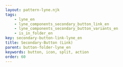 ```yaml
---
layout: pattern-lyne.njk
tags: 
    - lyne_en
    - lyne_components_secondary_button_link_en
    - lyne_components_secondary_button_variants_en
    - is_in_folder_en
key: secondary-button-link-lyne_en
title: Secondary-Button (Link)
parent: button-folder-lyne_en
keywords: button, icon, split, action
order: 60
---
```

